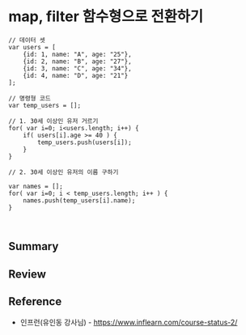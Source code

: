 # map, filter 함수형으로 전환하기

```JS
// 데이터 셋
var users = [
    {id: 1, name: "A", age: "25"},
    {id: 2, name: "B", age: "27"},
    {id: 3, name: "C", age: "34"},
    {id: 4, name: "D", age: "21"}
];

// 명령형 코드
var temp_users = [];

// 1. 30세 이상인 유저 거르기
for( var i=0; i<users.length; i++) {
    if( users[i].age >= 40 ) {
        temp_users.push(users[i]);
    }
}

// 2. 30세 이상인 유저의 이름 구하기

var names = [];
for( var i=0; i < temp_users.length; i++ ) {
    names.push(temp_users[i].name);
}



```




## Summary

## Review


## Reference
* 인프런(유인동 강사님) - https://www.inflearn.com/course-status-2/
